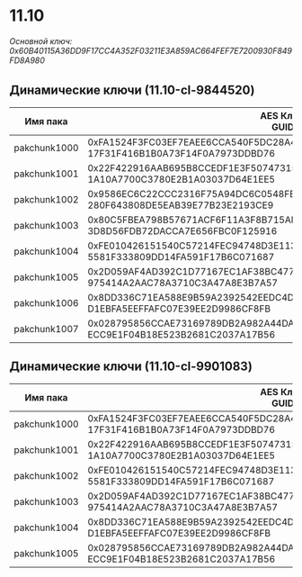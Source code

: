 # 11.10

###### Основной ключ: 0x60B40115A36DD9F17CC4A352F03211E3A859AC664FEF7E7200930F849FD8A980

## Динамические ключи (11.10-cl-9844520)

| Имя пака         | AES Ключ<br/>GUID                                                                                            |
|--------------|---------------------------------------------------------------------------------------------------------|
| pakchunk1000 | 0xFA1524F3FC03EF7EAEE6CCA540F5DC28A444A28E6F48F6963C6FB7C714F99C53<br/>17F31F416B1B0A73F14F0A7973DDBD76 |
| pakchunk1001 | 0x22F422916AAB695B8CCEDF1E3F50747315B90DC6A2BFB9E3A3640715F645998F<br/>1A10A7700C3780E2B1A03037D64E1EE5 |
| pakchunk1002 | 0x9586EC6C22CCC2316F75A94DC6C0548FE3D98899ADA1AFF0725CF6B00390C6E3<br/>280F643808DE5EAB39E77B23E2193CE9 |
| pakchunk1003 | 0x80C5FBEA798B57671ACF6F11A3F8B715AB42538B5D8B58C780948F6DD9CB4D47<br/>3D8D56FDB72DACCA7E656FBC0F125916 |
| pakchunk1004 | 0xFE010426151540C57214FEC94748D3E1133DF568FB867229D998AD0157700187<br/>5581F333809DD14FA591F17B6C071687 |
| pakchunk1005 | 0x2D059AF4AD392C1D77167EC1AF38BC477BEC31198570DC896A801C9811593638<br/>975414A2AAC78A3710C3A47A8E3B7A57 |
| pakchunk1006 | 0x8DD336C71EA588E9B59A2392542EEDC4D8FA1EF585EFFCC2AB8CF1318158C6E8<br/>D1EBFA5EEFFAFC07E39EE2D9986CF8FB |
| pakchunk1007 | 0x028795856CCAE73169789DB2A982A44DA470E2FA3DD7ADBF12E8A962F0BE8F10<br/>ECC9E1F04B18E523B2681C2037A17B56 |

## Динамические ключи (11.10-cl-9901083)

| Имя пака         | AES Ключ<br/>GUID                                                                                            |
|--------------|---------------------------------------------------------------------------------------------------------|
| pakchunk1000 | 0xFA1524F3FC03EF7EAEE6CCA540F5DC28A444A28E6F48F6963C6FB7C714F99C53<br/>17F31F416B1B0A73F14F0A7973DDBD76 |
| pakchunk1001 | 0x22F422916AAB695B8CCEDF1E3F50747315B90DC6A2BFB9E3A3640715F645998F<br/>1A10A7700C3780E2B1A03037D64E1EE5 |
| pakchunk1002 | 0xFE010426151540C57214FEC94748D3E1133DF568FB867229D998AD0157700187<br/>5581F333809DD14FA591F17B6C071687 |
| pakchunk1003 | 0x2D059AF4AD392C1D77167EC1AF38BC477BEC31198570DC896A801C9811593638<br/>975414A2AAC78A3710C3A47A8E3B7A57 |
| pakchunk1004 | 0x8DD336C71EA588E9B59A2392542EEDC4D8FA1EF585EFFCC2AB8CF1318158C6E8<br/>D1EBFA5EEFFAFC07E39EE2D9986CF8FB |
| pakchunk1005 | 0x028795856CCAE73169789DB2A982A44DA470E2FA3DD7ADBF12E8A962F0BE8F10<br/>ECC9E1F04B18E523B2681C2037A17B56 |